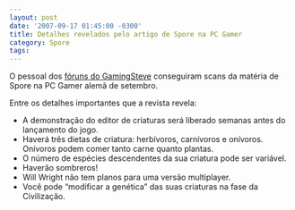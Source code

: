 ```yaml
---
layout: post
date: '2007-09-17 01:45:00 -0300'
title: Detalhes revelados pelo artigo de Spore na PC Gamer
category: Spore
tags: 
---
```

O pessoal dos [fóruns do GamingSteve](http://www.gamingsteve.com/blab/index.php?topic=10440.0)
conseguiram scans da matéria de Spore na PC Gamer alemã de setembro.

Entre os detalhes importantes que a revista revela:

- A demonstração do editor de criaturas será liberado semanas antes do lançamento do jogo.
- Haverá três dietas de criatura: herbívoros, carnívoros e onívoros. Onívoros podem comer tanto carne quanto plantas.
- O número de espécies descendentes da sua criatura pode ser variável.
- Haverão sombreros!
- Will Wright não tem planos para uma versão multiplayer.
- Você pode “modificar a genética” das suas criaturas na fase da Civilização.